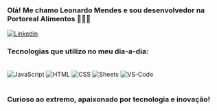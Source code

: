 
### Olá! Me chamo Leonardo Mendes e sou desenvolvedor na Portoreal Alimentos 🙋🏻‍♂️

[![Linkedin](https://img.shields.io/badge/LinkedIn-0077B5?style=for-the-badge&logo=linkedin&logoColor=white)](https://www.linkedin.com/in/leonardo-mendes-942927192/)

### Tecnologias que utilizo no meu dia-a-dia:

<div style="display: inline_block"><br/>
  <img align="center" alt="JavaScript" src="https://img.icons8.com/?size=100&id=Nkym0Ujb8VGI&format=png&color=000000" />
  <img align="center" alt="HTML" src="https://img.icons8.com/?size=100&id=20909&format=png&color=000000" />
  <img align="center" alt="CSS" src="https://img.icons8.com/?size=100&id=3BTBsJs5myRy&format=png&color=000000" />
  <img align="center" alt="Sheets" src="https://img.icons8.com/?size=100&id=30461&format=png&color=000000" />
  <img align="center" alt="VS-Code" src="https://img.icons8.com/?size=100&id=iFPHC1KfnoxC&format=png&color=000000" />
</div><br/>

### Curioso ao extremo, apaixonado por tecnologia e inovação!

